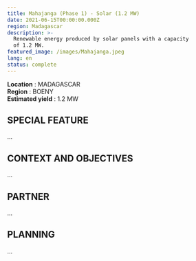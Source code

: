 ```yaml
---
title: Mahajanga (Phase 1) - Solar (1.2 MW)
date: 2021-06-15T00:00:00.000Z
region: Madagascar
description: >-
  Renewable energy produced by solar panels with a capacity 
  of 1.2 MW.
featured_image: /images/Mahajanga.jpeg
lang: en
status: complete
---
```

**Location** : MADAGASCAR<br>
**Region** : BOENY<br>
**Estimated yield** : 1.2 MW<br>

## SPECIAL FEATURE

...

## CONTEXT AND OBJECTIVES

...

## PARTNER

...

## PLANNING

...
